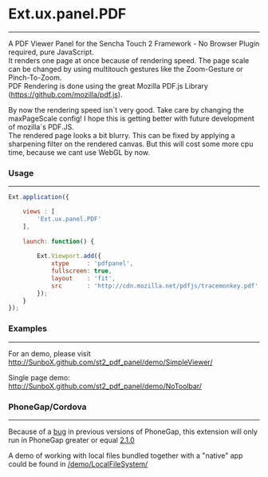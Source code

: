 Ext.ux.panel.PDF
===============
---
A PDF Viewer Panel for the Sencha Touch 2 Framework - No Browser Plugin required, pure JavaScript.  
It renders one page at once because of rendering speed. The page scale can be changed by using multitouch gestures like the Zoom-Gesture or Pinch-To-Zoom.  
PDF Rendering is done using the great Mozilla PDF.js Library (<a href="https://github.com/mozilla/pdf.js">https://github.com/mozilla/pdf.js</a>).

By now the rendering speed isn´t very good. Take care by changing the maxPageScale config! I hope this is getting better with future development of mozilla´s PDF.JS.   
The rendered page looks a bit blurry. This can be fixed by applying a sharpening filter on the rendered canvas. But this will cost some more cpu time, because we cant use WebGL by now.
    
    
    
### Usage ###
---
```javascript
Ext.application({

    views : [
        'Ext.ux.panel.PDF'
    ],
    
    launch: function() {
        
        Ext.Viewport.add({
            xtype     : 'pdfpanel',
            fullscreen: true,
            layout    : 'fit',
            src       : 'http://cdn.mozilla.net/pdfjs/tracemonkey.pdf', // URL to the PDF - Same Domain or Server with CORS Support
        });
    }
});
```
    
### Examples ###
---
For an demo, please visit <a href="http://SunboX.github.com/st2_pdf_panel/demo/SimpleViewer/">http://SunboX.github.com/st2_pdf_panel/demo/SimpleViewer/</a>  

Single page demo: <a href="http://SunboX.github.com/st2_pdf_panel/demo/NoToolbar/">http://SunboX.github.com/st2_pdf_panel/demo/NoToolbar/</a>  
    
    
    
### PhoneGap/Cordova ###
---
Because of a [bug](https://issues.apache.org/jira/browse/CB-1380) in previous versions of PhoneGap, this extension will only run in PhoneGap greater or equal [2.1.0](https://issues.apache.org/jira/browse/CB/fixforversion/12322462)

A demo of working with local files bundled together with a "native" app could be found in [/demo/LocalFileSystem/](https://github.com/SunboX/st2_pdf_panel/tree/master/demo/LocalFileSystem)
